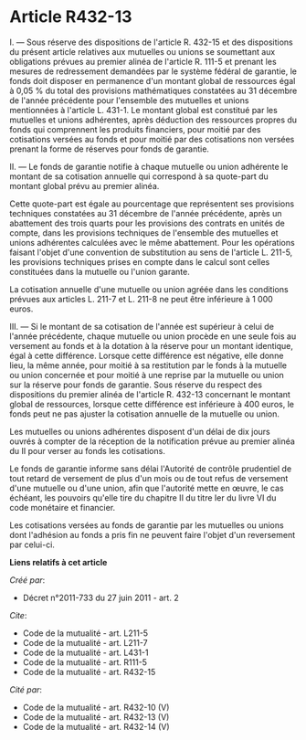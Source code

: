 # Article R432-13

I. ― Sous réserve des dispositions de l'article R. 432-15 et des dispositions du présent article relatives aux mutuelles ou
unions se soumettant aux obligations prévues au premier alinéa de l'article R. 111-5 et prenant les mesures de redressement
demandées par le système fédéral de garantie, le fonds doit disposer en permanence d'un montant global de ressources égal à
0,05 % du total des provisions mathématiques constatées au 31 décembre de l'année précédente pour l'ensemble des mutuelles et
unions mentionnées à l'article L. 431-1. Le montant global est constitué par les mutuelles et unions adhérentes, après
déduction des ressources propres du fonds qui comprennent les produits financiers, pour moitié par des cotisations versées au
fonds et pour moitié par des cotisations non versées prenant la forme de réserves pour fonds de garantie. 

II. ― Le fonds de garantie notifie à chaque mutuelle ou union adhérente le montant de sa cotisation annuelle qui correspond à
sa quote-part du montant global prévu au premier alinéa. 

Cette quote-part est égale au pourcentage que représentent ses provisions techniques constatées au 31 décembre de l'année
précédente, après un abattement des trois quarts pour les provisions des contrats en unités de compte, dans les provisions
techniques de l'ensemble des mutuelles et unions adhérentes calculées avec le même abattement. Pour les opérations faisant
l'objet d'une convention de substitution au sens de l'article L. 211-5, les provisions techniques prises en compte dans le
calcul sont celles constituées dans la mutuelle ou l'union garante. 

La cotisation annuelle d'une mutuelle ou union agréée dans les conditions prévues aux articles L. 211-7 et L. 211-8 ne peut
être inférieure à 1 000 euros. 

III. ― Si le montant de sa cotisation de l'année est supérieur à celui de l'année précédente, chaque mutuelle ou union
procède en une seule fois au versement au fonds et à la dotation à la réserve pour un montant identique, égal à cette
différence. Lorsque cette différence est négative, elle donne lieu, la même année, pour moitié à sa restitution par le fonds
à la mutuelle ou union concernée et pour moitié à une reprise par la mutuelle ou union sur la réserve pour fonds de garantie.
Sous réserve du respect des dispositions du premier alinéa de l'article R. 432-13 concernant le montant global de ressources,
lorsque cette différence est inférieure à 400 euros, le fonds peut ne pas ajuster la cotisation annuelle de la mutuelle ou
union. 

Les mutuelles ou unions adhérentes disposent d'un délai de dix jours ouvrés à compter de la réception de la notification
prévue au premier alinéa du II pour verser au fonds les cotisations. 

Le fonds de garantie informe sans délai l'Autorité de contrôle prudentiel de tout retard de versement de plus d'un mois ou de
tout refus de versement d'une mutuelle ou d'une union, afin que l'autorité mette en œuvre, le cas échéant, les pouvoirs
qu'elle tire du chapitre II du titre Ier du livre VI du code monétaire et financier. 

Les cotisations versées au fonds de garantie par les mutuelles ou unions dont l'adhésion au fonds a pris fin ne peuvent faire
l'objet d'un reversement par celui-ci.

**Liens relatifs à cet article**

_Créé par_:

  - Décret n°2011-733 du 27 juin 2011 - art. 2

_Cite_:

  - Code de la mutualité - art. L211-5
  - Code de la mutualité - art. L211-7
  - Code de la mutualité - art. L431-1
  - Code de la mutualité - art. R111-5
  - Code de la mutualité - art. R432-15

_Cité par_:

  - Code de la mutualité - art. R432-10 (V)
  - Code de la mutualité - art. R432-13 (V)
  - Code de la mutualité - art. R432-14 (V)
